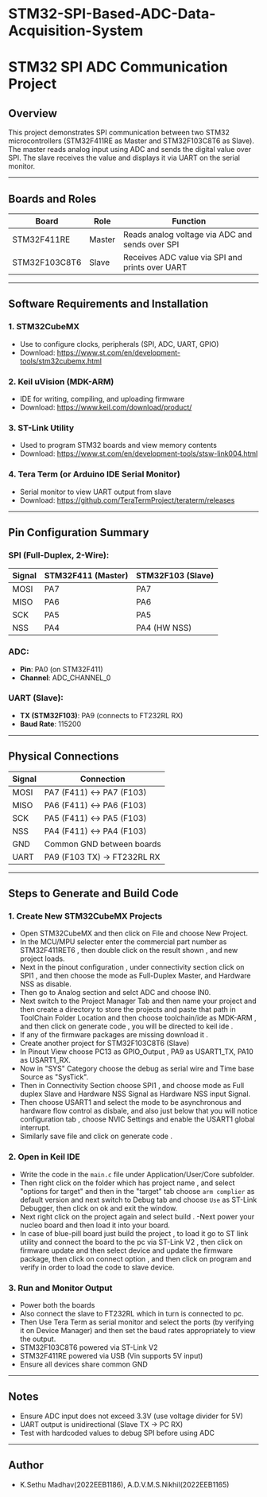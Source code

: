

# STM32-SPI-Based-ADC-Data-Acquisition-System
# STM32 SPI ADC Communication Project

##  Overview
This project demonstrates SPI communication between two STM32 microcontrollers (STM32F411RE as Master and STM32F103C8T6 as Slave). The master reads analog input using ADC and sends the digital value over SPI. The slave receives the value and displays it via UART on the serial monitor.

---

## Boards and Roles
| Board          | Role   | Function                                           |
|----------------|--------|----------------------------------------------------|
| STM32F411RE    | Master | Reads analog voltage via ADC and sends over SPI   |
| STM32F103C8T6  | Slave  | Receives ADC value via SPI and prints over UART   |

---

## Software Requirements and Installation

### 1. **STM32CubeMX**
- Use to configure clocks, peripherals (SPI, ADC, UART, GPIO)
- Download: https://www.st.com/en/development-tools/stm32cubemx.html

### 2. **Keil uVision (MDK-ARM)**
- IDE for writing, compiling, and uploading firmware
- Download: https://www.keil.com/download/product/

### 3. **ST-Link Utility**
- Used to program STM32 boards and view memory contents
- Download: https://www.st.com/en/development-tools/stsw-link004.html

### 4. **Tera Term (or Arduino IDE Serial Monitor)**
- Serial monitor to view UART output from slave
- Download: https://github.com/TeraTermProject/teraterm/releases

---

##  Pin Configuration Summary

### SPI (Full-Duplex, 2-Wire):
| Signal | STM32F411 (Master) | STM32F103 (Slave) |
|--------|--------------------|-------------------|
| MOSI   | PA7                | PA7               |
| MISO   | PA6                | PA6               |
| SCK    | PA5                | PA5               |
| NSS    | PA4                | PA4 (HW NSS)      |

### ADC:
- **Pin**: PA0 (on STM32F411)
- **Channel**: ADC_CHANNEL_0

### UART (Slave):
- **TX (STM32F103)**: PA9 (connects to FT232RL RX)
- **Baud Rate**: 115200

---

## Physical Connections

| Signal | Connection                    |
|--------|-------------------------------|
| MOSI   | PA7 (F411) <-> PA7 (F103)     |
| MISO   | PA6 (F411) <-> PA6 (F103)     |
| SCK    | PA5 (F411) <-> PA5 (F103)     |
| NSS    | PA4 (F411) <-> PA4 (F103)     |
| GND    | Common GND between boards     |
| UART   | PA9 (F103 TX) -> FT232RL RX   |

---

##  Steps to Generate and Build Code

### 1. Create New STM32CubeMX Projects
- Open STM32CubeMX and then click on File and choose New Project.
- In the MCU/MPU selecter enter the commercial part number as STM32F411RET6 , then double click on the result shown , and new project loads.
- Next in the pinout configuration , under connectivity section click on  SPI1 , and then choose the mode as Full-Duplex Master, and Hardware NSS as disable.
- Then go to Analog section and selct ADC and choose IN0.
- Next switch to the Project Manager Tab and then name your project and then create a directory to store the projects and paste that path in ToolChain Folder Location and then choose toolchain/ide as MDK-ARM , and then click on generate code , you will be directed to keil ide .
- If any of the firmware packages are missing download it .
- Create  another project for  STM32F103C8T6 (Slave)
- In Pinout View choose PC13 as GPIO_Output , PA9 as USART1_TX, PA10 as USART1_RX.
- Now in "SYS" Category choose the debug as serial wire and Time base Source as "SysTick".
- Then in Connectivity Section choose SPI1 , and choose mode as Full duplex Slave and Hardware NSS Signal as Hardware NSS input Signal.
- Then choose USART1 and select the mode to be asynchronous and hardware flow control as disbale, and also just below that you will notice configuration tab , choose NVIC Settings and enable the USART1 global interrupt.
- Similarly save file and click on  generate code .

### 2. Open in Keil IDE

- Write the code in the `main.c` file  under Application/User/Core subfolder.
- Then right click on the folder which has project name , and select "options for target" and then in the "target" tab choose `arm complier` as default version and next switch to Debug tab and choose `Use` as ST-Link Debugger, then click on ok and exit the window.
- Next right click on the project again and select build .
-Next power your nucleo board  and then load it into your board.
- In case of blue-pill board just build the project , to load it go to ST link utility and connect the board to the pc via ST-Link V2 , then click on firmware update and then select device and update the firmware package, then click on connect option , and then click on program and verify in order to load the code to slave device. 

### 3. Run and Monitor Output
- Power both the boards
- Also connect the slave to  FT232RL which in turn is connected to pc.
- Then Use Tera Term as serial monitor and select the ports (by verifying it on Device Manager) and then set the baud rates appropriately to view the output.
- STM32F103C8T6 powered via ST-Link V2
- STM32F411RE powered via USB (Vin supports 5V input)
- Ensure all devices share common GND


---

##  Notes
- Ensure ADC input does not exceed 3.3V (use voltage divider for 5V)
- UART output is unidirectional (Slave TX -> PC RX)
- Test with hardcoded values to debug SPI before using ADC

---

## Author
- K.Sethu Madhav(2022EEB1186), A.D.V.M.S.Nikhil(2022EEB1165)



